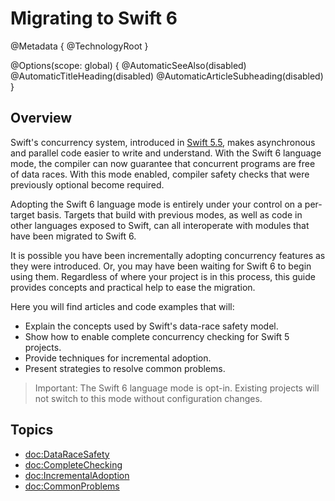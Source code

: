# Migrating to Swift 6

@Metadata {
  @TechnologyRoot
}

@Options(scope: global) {
  @AutomaticSeeAlso(disabled)
  @AutomaticTitleHeading(disabled)
  @AutomaticArticleSubheading(disabled)
}

## Overview

Swift's concurrency system, introduced in [Swift 5.5](https://www.swift.org/blog/swift-5.5-released/),
makes asynchronous and parallel code easier to write and understand.
With the Swift 6 language mode, the compiler can now 
guarantee that concurrent programs are free of data races.
With this mode enabled, compiler safety checks that were
previously optional become required.

Adopting the Swift 6 language mode is entirely under your control
on a per-target basis.
Targets that build with previous modes, as well as code in other
languages exposed to Swift, can all interoperate with
modules that have been migrated to Swift 6.

It is possible you have been incrementally adopting concurrency features
as they were introduced.
Or, you may have been waiting for Swift 6 to begin using them.
Regardless of where your project is in this process, this guide provides
concepts and practical help to ease the migration.

Here you will find articles and code examples that will:

- Explain the concepts used by Swift's data-race safety model.
- Show how to enable complete concurrency checking for Swift 5 projects.
- Provide techniques for incremental adoption.
- Present strategies to resolve common problems.

> Important: The Swift 6 language mode is opt-in.
Existing projects will not switch to this mode without configuration changes.

## Topics

- <doc:DataRaceSafety>
- <doc:CompleteChecking>
- <doc:IncrementalAdoption>
- <doc:CommonProblems>
